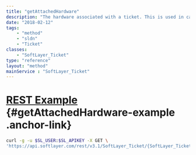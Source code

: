 ```yaml
---
title: "getAttachedHardware"
description: "The hardware associated with a ticket. This is used in cases where a ticket is directly associated with one or more pieces of hardware."
date: "2018-02-12"
tags:
    - "method"
    - "sldn"
    - "Ticket"
classes:
    - "SoftLayer_Ticket"
type: "reference"
layout: "method"
mainService : "SoftLayer_Ticket"
---
```


# [REST Example](#getAttachedHardware-example) <a href="/article/rest/"><i class="fas fa-question"></i></a> {#getAttachedHardware-example .anchor-link} 
```bash
curl -g -u $SL_USER:$SL_APIKEY -X GET \
'https://api.softlayer.com/rest/v3.1/SoftLayer_Ticket/{SoftLayer_TicketID}/getAttachedHardware'
```
